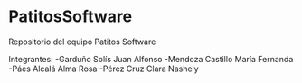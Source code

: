 # PatitosSoftware
Repositorio del equipo Patitos Software

Integrantes: 
-Garduño Solís Juan Alfonso
-Mendoza Castillo María Fernanda
-Páes Alcalá Alma Rosa
-Pérez Cruz Clara Nashely
